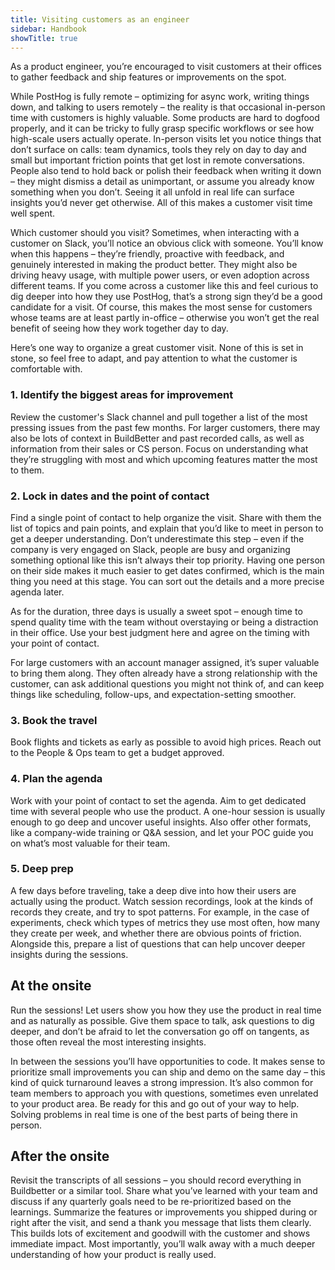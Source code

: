 ```yaml
---
title: Visiting customers as an engineer
sidebar: Handbook
showTitle: true
---
```


As a product engineer, you’re encouraged to visit customers at their offices to gather feedback and ship features or improvements on the spot.

While PostHog is fully remote – optimizing for async work, writing things down, and talking to users remotely – the reality is that occasional in-person time with customers is highly valuable. Some products are hard to dogfood properly, and it can be tricky to fully grasp specific workflows or see how high-scale users actually operate. In-person visits let you notice things that don’t surface on calls: team dynamics, tools they rely on day to day and small but important friction points that get lost in remote conversations. People also tend to hold back or polish their feedback when writing it down – they might dismiss a detail as unimportant, or assume you already know something when you don’t. Seeing it all unfold in real life can surface insights you’d never get otherwise. All of this makes a customer visit time well spent.

Which customer should you visit? Sometimes, when interacting with a customer on Slack, you’ll notice an obvious click with someone. You’ll know when this happens – they’re friendly, proactive with feedback, and genuinely interested in making the product better. They might also be driving heavy usage, with multiple power users, or even adoption across different teams. If you come across a customer like this and feel curious to dig deeper into how they use PostHog, that’s a strong sign they’d be a good candidate for a visit. Of course, this makes the most sense for customers whose teams are at least partly in-office – otherwise you won’t get the real benefit of seeing how they work together day to day.

Here’s one way to organize a great customer visit. None of this is set in stone, so feel free to adapt, and pay attention to what the customer is comfortable with.

### 1. Identify the biggest areas for improvement
Review the customer's Slack channel and pull together a list of the most pressing issues from the past few months. For larger customers, there may also be lots of context in BuildBetter and past recorded calls, as well as information from their sales or CS person. Focus on understanding what they’re struggling with most and which upcoming features matter the most to them.

### 2. Lock in dates and the point of contact
Find a single point of contact to help organize the visit. Share with them the list of topics and pain points, and explain that you’d like to meet in person to get a deeper understanding. Don’t underestimate this step – even if the company is very engaged on Slack, people are busy and organizing something optional like this isn’t always their top priority. Having one person on their side makes it much easier to get dates confirmed, which is the main thing you need at this stage. You can sort out the details and a more precise agenda later.

As for the duration, three days is usually a sweet spot – enough time to spend quality time with the team without overstaying or being a distraction in their office. Use your best judgment here and agree on the timing with your point of contact.

For large customers with an account manager assigned, it’s super valuable to bring them along. They often already have a strong relationship with the customer, can ask additional questions you might not think of, and can keep things like scheduling, follow-ups, and expectation-setting smoother.

### 3. Book the travel
Book flights and tickets as early as possible to avoid high prices. Reach out to the People & Ops team to get a budget approved.

### 4. Plan the agenda
Work with your point of contact to set the agenda. Aim to get dedicated time with several people who use the product. A one-hour session is usually enough to go deep and uncover useful insights. Also offer other formats, like a company-wide training or Q&A session, and let your POC guide you on what’s most valuable for their team.

### 5. Deep prep
A few days before traveling, take a deep dive into how their users are actually using the product. Watch session recordings, look at the kinds of records they create, and try to spot patterns. For example, in the case of experiments, check which types of metrics they use most often, how many they create per week, and whether there are obvious points of friction. Alongside this, prepare a list of questions that can help uncover deeper insights during the sessions.

## At the onsite
Run the sessions! Let users show you how they use the product in real time and as naturally as possible. Give them space to talk, ask questions to dig deeper, and don’t be afraid to let the conversation go off on tangents, as those often reveal the most interesting insights.

In between the sessions you’ll have opportunities to code. It makes sense to prioritize small improvements you can ship and demo on the same day – this kind of quick turnaround leaves a strong impression. It’s also common for team members to approach you with questions, sometimes even unrelated to your product area. Be ready for this and go out of your way to help. Solving problems in real time is one of the best parts of being there in person.

## After the onsite
Revisit the transcripts of all sessions – you should record everything in Buildbetter or a similar tool. Share what you’ve learned with your team and discuss if any quarterly goals need to be re-prioritized based on the learnings. Summarize the features or improvements you shipped during or right after the visit, and send a thank you message that lists them clearly. This  builds lots of excitement and goodwill with the customer and shows immediate impact. Most importantly, you’ll walk away with a much deeper understanding of how your product is really used.